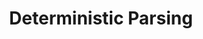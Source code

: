 ---
title: "Deterministic Parsing"

categories: ['']

tags: ['Deterministic', 'Parsing']

arwords: 'تحليل محدد'

arexps: []

enwords: ['Deterministic Parsing']

enexps: []

arlexicons: 'ح'

enlexicons: 'D'

authors: ['Ruqayya Roshdy']

translators: ['']

citations: 'مقدمة في حوسبة اللغة العربية'

sources: 'مركز الملك عبدالله بن عبدالعزيز الدولي لخدمة اللغة العربية'

slug: ""
---
